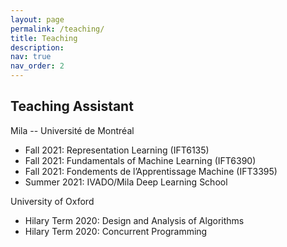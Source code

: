```yaml
---
layout: page
permalink: /teaching/
title: Teaching
description: 
nav: true
nav_order: 2
---
```



Teaching Assistant
--- 

Mila -- Université de Montréal
* Fall 2021: Representation Learning (IFT6135)
* Fall 2021: Fundamentals of Machine Learning (IFT6390)
* Fall 2021: Fondements de l’Apprentissage Machine (IFT3395)
* Summer 2021: IVADO/Mila Deep Learning School


University of Oxford
* Hilary Term 2020: Design and Analysis of Algorithms
* Hilary Term 2020: Concurrent Programming